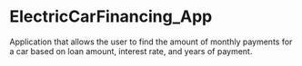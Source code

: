 # ElectricCarFinancing_App

Application that allows the user to find the amount of monthly payments for a car based 
on loan amount, interest rate, and years of payment.
